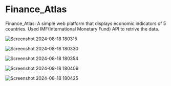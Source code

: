 # Finance_Atlas
Finance_Atlas: A simple web platform that displays economic indicators of 5 countries. 
Used IMF(International Monetary Fund) API to retrive the data. 

![Screenshot 2024-08-18 180315](https://github.com/user-attachments/assets/41546111-670d-4ced-a101-4894c688080f)

![Screenshot 2024-08-18 180330](https://github.com/user-attachments/assets/97df8323-f042-4936-ba01-fd89949c72f6)

![Screenshot 2024-08-18 180354](https://github.com/user-attachments/assets/e30b23b8-d44c-42f4-8b01-c3db8768b0bd)

![Screenshot 2024-08-18 180409](https://github.com/user-attachments/assets/6eeca58b-5a67-4923-ba87-1ed7cb80a613)

![Screenshot 2024-08-18 180425](https://github.com/user-attachments/assets/fd6c838e-71e3-4beb-a047-8a6206d82b65)
